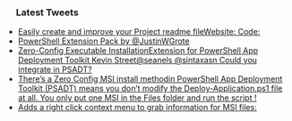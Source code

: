 <h3><a href="https://twitter.com/endi24"><img height=16 src="https://upload.wikimedia.org/wikipedia/sco/9/9f/Twitter_bird_logo_2012.svg"></a> Latest Tweets</h3>

<!-- BLOG-POST-LIST:START -->
- [Easily create and improve your Project readme fileWebsite:  Code:](https://rss.app/articles/cb4e791f6f6d729c074351566bd3a7c508111d6e3c14a1d5c7e18f3480917488f10ba4482c9bc169f0aa6278d9150d9a62dd6de3c41272148933)
- [PowerShell Extension Pack by @JustinWGrote](https://rss.app/articles/cb4e791f6f6d729c074351566bd3a7c508111d6e1a31b6e890b6c809918773d2f150f40f61d0db6cf0a36f7adf1d089761d56de7c0)
- [Zero-Config Executable InstallationExtension for PowerShell App Deployment Toolkit  Kevin Street@seanels @sintaxasn Could you integrate in PSADT?](https://rss.app/articles/cb4e791f6f6d729c074351566bd3a7c508111d6e1a31b6e890b6c809918773d2f150f40f61d0da61fba16e7adf130f9167d46de1c2)
- [There’s a Zero Config MSI install methodin PowerShell App Deployment Toolkit (PSADT)  means you don’t modify the Deploy-Application.ps1 file at all. You only put one MSI in the Files folder and run the script !](https://rss.app/articles/cb4e791f6f6d729c074351566bd3a7c508111d6e1a31b6e890b6c809918773d2f150f40f61d0da60f4a26878dd140f9a67d060e6c1)
- [Adds a right click context menu to grab information for MSI files:](https://rss.app/articles/cb4e791f6f6d729c074351566bd3a7c508111d6e1a31b6e890b6c809918773d2f150f40f61d0da6cf5a3637dd9100b9267d160e5cb)
<!-- BLOG-POST-LIST:END -->
